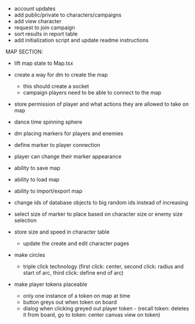- account updates
- add public/private to characters/campaigns
- add view character
- request to join campaign
- sort results in report table
- add initialization script and update readme instructions

MAP SECTION:

- lift map state to Map.tsx
- create a way for dm to create the map
  - this should create a socket
  - campaign players need to be able to connect to the map
- store permission of player and what actions they are allowed to take on map
- dance time spinning sphere
- dm placing markers for players and enemies
- define marker to player connection
- player can change their marker appearance
- ability to save map
- ability to load map
- ability to import/export map
- change ids of database objects to big random ids instead of increasing
- select size of marker to place based on character size or enemy size selection
- store size and speed in character table

  - update the create and edit character pages

- make circles
  - triple click technology (first click: center, second click: radius and start of arc, third click: define end of arc)
- make player tokens placeable
  - only one instance of a token on map at time
  - button greys out when token on board
  - dialog when clicking greyed out player token - (recall token: deletes it from board, go to token: center canvas view on token)
